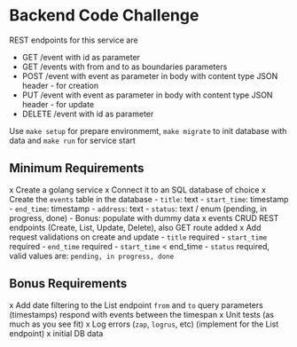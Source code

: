 # Backend Code Challenge

REST endpoints for this service are

* GET /event with id as parameter
* GET /events with from and to as boundaries parameters
* POST /event with event as parameter in body with content type JSON header  - for creation
* PUT /event with event as parameter in body with content type JSON header - for update
* DELETE /event with id as parameter

Use `make setup` for prepare environmemt, `make migrate`  to init database with data and `make run` for service start

## Minimum Requirements

x Create a golang service
x Connect it to an SQL database of choice
x Create the `events` table in the database
    - `title`: text
    - `start_time`: timestamp
    - `end_time`: timestamp
    - `address`: text
    - `status`: text / enum (pending, in progress, done)
    - Bonus: populate with dummy data
x events CRUD REST endpoints (Create, List, Update, Delete), also GET route added
x Add request validations on create and update
    - `title` required
    - `start_time` required
    - `end_time` required
    - `start_time` < end_time
    - `status` required, valid values are: `pending, in progress, done`

## Bonus Requirements

x Add date filtering to the List endpoint
`from` and `to` query parameters (timestamps)
respond with events between the timespan
x Unit tests (as much as you see fit)
x Log errors (`zap`, `logrus`, etc) (implement for the List endpoint)
x initial DB data
